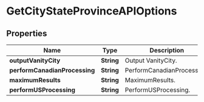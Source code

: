 
# GetCityStateProvinceAPIOptions

## Properties
Name | Type | Description | Notes
------------ | ------------- | ------------- | -------------
**outputVanityCity** | **String** | Output VanityCity. |  [optional]
**performCanadianProcessing** | **String** | PerformCanadianProcessing. |  [optional]
**maximumResults** | **String** | MaximumResults. |  [optional]
**performUSProcessing** | **String** | PerformUSProcessing. |  [optional]



